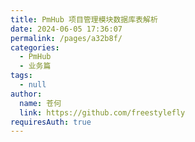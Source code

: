 ```yaml
---
title: PmHub 项目管理模块数据库表解析
date: 2024-06-05 17:36:07
permalink: /pages/a32b8f/
categories: 
  - PmHub
  - 业务篇
tags: 
  - null
author: 
  name: 苍何
  link: https://github.com/freestylefly
requiresAuth: true
---
```

